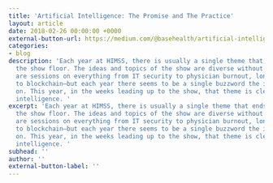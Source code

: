```yaml
---
title: 'Artificial Intelligence: The Promise and The Practice'
layout: article
date: 2018-02-26 00:00:00 +0000
external-button-url: https://medium.com/@basehealth/artificial-intelligence-the-promise-and-the-practice-bdaa03ec54aa
categories:
- blog
description: 'Each year at HIMSS, there is usually a single theme that ends up dominating
  the show floor. The ideas and topics of the show are diverse without doubt—there
  are sessions on everything from IT security to physician burnout, longitudinal care
  to blockchain—but each year there seems to be a single buzzword the industry converges
  on. This year, in the weeks leading up to the show, that theme is clear: artificial
  intelligence. '
excerpt: 'Each year at HIMSS, there is usually a single theme that ends up dominating
  the show floor. The ideas and topics of the show are diverse without doubt—there
  are sessions on everything from IT security to physician burnout, longitudinal care
  to blockchain—but each year there seems to be a single buzzword the industry converges
  on. This year, in the weeks leading up to the show, that theme is clear: artificial
  intelligence. '
subhead: ''
author: ''
external-button-label: ''
---
```

